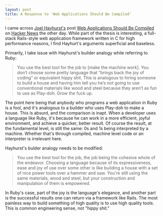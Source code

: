 ```yaml
---
layout: post
title: A Response to 'Web Applications Should Be Compiled'
---
```


I came across [Joel Hayhurst's](http://twitter.com/joelmichael) post [Web Applications Should Be Compiled](http://ediblepet.net/2009/05/23/web-applications-should-be-compile/) on [Hacker News](http://news.ycombinator.com/) the other day. While part of the thesis is interesting, a full-stack Rails-style web application framework written in C for high performance reasons, I find Hayhurt's arguments superficial and baseless.

Primarily, I take issue with Hayhurst's builder analogy while referring to Ruby:

> You use the best tool for the job to [make the machine work]. You don’t choose some pretty language that “brings back the joy of coding” or equivalent hippy shit. This is analogous to hiring someone to build a house and having him tell you he’s not going to use conventional materials like wood and steel because they aren’t as fun to use as Play-doh. Grow the fuck up.

The point here being that anybody who programs a web application in Ruby is a fool, and it's analogous to a builder who uses Play-doh to make a house. This is absurd, and the comparison is inapt. When a developer uses a language like Ruby, it's because he can work in a more efficient, joyful environment, and achieve a quicker, better result. Of course the result, at the fundamental level, is still the same: 0s and 1s being interpreted by a machine. Whether that's through compiled, machine level code or an interpreter is irrelevant here.

Hayhurst's bulder analogy needs to be modified:

> You use the best tool for the job, the job being the cohesive whole of the endeavor. Choosing a language because of its expressiveness, ease and joy of use over some other is like building a house with a set of nice power tools over a hammer and saw. You're still using the same materials, wood and steel, but your construction and manipulation of them is empowered.

In Ruby's case, part of the joy is the language's elegance, and another part is the successful results one can return via a framework like Rails. The most painless way to build something of high quality is to use high quality tools. This is common engineering sense, not "hippy shit."
